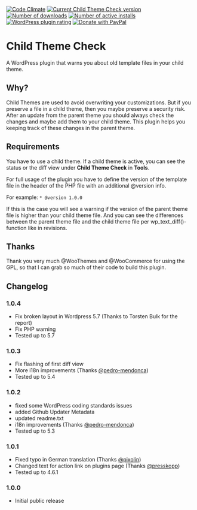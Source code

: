 [![Code Climate](https://codeclimate.com/github/Zodiac1978/tl-template-checker/badges/gpa.svg)](https://codeclimate.com/github/Zodiac1978/tl-template-checker) [![Current Child Theme Check version](https://img.shields.io/wordpress/plugin/v/child-theme-check.svg)](https://wordpress.org/plugins/child-theme-check/) [![Number of downloads](https://img.shields.io/wordpress/plugin/dt/child-theme-check.svg)](https://wordpress.org/plugins/child-theme-check/advanced/) [![Number of active installs](https://img.shields.io/wordpress/plugin/installs/child-theme-check.svg)](https://wordpress.org/plugins/child-theme-check/advanced/) [![WordPress plugin rating](https://img.shields.io/wordpress/plugin/r/child-theme-check.svg)](https://wordpress.org/plugins/child-theme-check/#reviews) [![Donate with PayPal](https://img.shields.io/badge/PayPal-Donate-yellow.svg)](https://paypal.me/zodiac1978)

# Child Theme Check

A WordPress plugin that warns you about old template files in your child theme.

## Why?

Child Themes are used to avoid overwriting your customizations. But if you preserve a file in a child theme, then you maybe preserve a security risk. After an update from the parent theme you should always check the changes and maybe add them to your child theme. This plugin helps you keeping track of these changes in the parent theme.

## Requirements

You have to use a child theme. If a child theme is active, you can see the status or the diff view under **Child Theme Check** in **Tools**.

For full usage of the plugin you have to define the version of the template file in the header of the PHP file with an additional @version info.

For example: ```* @version 1.0.0```

If this is the case you will see a warning if the version of the parent theme file is higher than your child theme file. And you can see the differences between the parent theme file and the child theme file per wp_text_diff()-function like in revisions.

## Thanks

Thank you very much @WooThemes and @WooCommerce for using the GPL, so that I can grab so much of their code to build this plugin.

## Changelog

### 1.0.4
* Fix broken layout in Wordpress 5.7 (Thanks to Torsten Bulk for the report)
* Fix PHP warning
* Tested up to 5.7

### 1.0.3

* Fix flashing of first diff view
* More i18n improvements (Thanks [@pedro-mendonca](https://github.com/pedro-mendonca))
* Tested up to 5.4

### 1.0.2

* fixed some WordPress coding standards issues
* added Github Updater Metadata
* updated readme.txt
* i18n improvements (Thanks [@pedro-mendonca](https://github.com/pedro-mendonca))
* Tested up to 5.3

### 1.0.1

* Fixed typo in German translation (Thanks [@pixolin](https://github.com/pixolin))
* Changed text for action link on plugins page (Thanks [@presskopp](https://github.com/presskopp))
* Tested up to 4.6.1

### 1.0.0

* Initial public release
